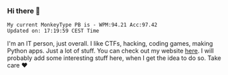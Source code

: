 ### Hi there 👋
<!-- PB START -->
```
My current MonkeyType PB is - WPM:94.21 Acc:97.42
Updated on: 17:19:59 CEST Time
```
<!-- PB END -->
I'm an IT person, just overall. I like CTFs, hacking, coding games, making Python apps. Just a lot of stuff.
You can check out my website [here](https://skill3472.github.io/).
I will probably add some interesting stuff here, when I get the idea to do so. Take care ❤️
